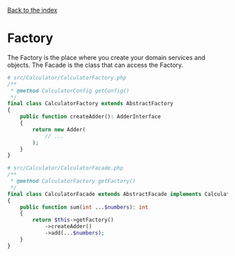 [Back to the index](../docs)

# Factory

The Factory is the place where you create your domain services and objects. 
The Facade is the class that can access the Factory.

```php
# src/Calculator/CalculatorFactory.php
/**
 * @method CalculatorConfig getConfig()
 */
final class CalculatorFactory extends AbstractFactory
{
    public function createAdder(): AdderInterface
    {
        return new Adder(
            // ...
        );
    }
}
```

```php
# src/Calculator/CalculatorFacade.php
/**
 * @method CalculatorFactory getFactory()
 */
final class CalculatorFacade extends AbstractFacade implements CalculatorFacadeInterface
{
    public function sum(int ...$numbers): int
    {
        return $this->getFactory()
            ->createAdder()
            ->add(...$numbers);
    }
}
```
